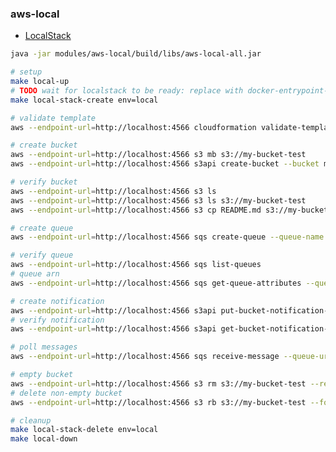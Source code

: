 ### aws-local

* [LocalStack](https://localstack.cloud)

```bash
java -jar modules/aws-local/build/libs/aws-local-all.jar

# setup
make local-up
# TODO wait for localstack to be ready: replace with docker-entrypoint-initaws.d
make local-stack-create env=local

# validate template
aws --endpoint-url=http://localhost:4566 cloudformation validate-template --template-body file://local/cft/my-stack.template

# create bucket
aws --endpoint-url=http://localhost:4566 s3 mb s3://my-bucket-test
aws --endpoint-url=http://localhost:4566 s3api create-bucket --bucket my-bucket-test

# verify bucket
aws --endpoint-url=http://localhost:4566 s3 ls
aws --endpoint-url=http://localhost:4566 s3 ls s3://my-bucket-test
aws --endpoint-url=http://localhost:4566 s3 cp README.md s3://my-bucket-test

# create queue
aws --endpoint-url=http://localhost:4566 sqs create-queue --queue-name my-queue-test

# verify queue
aws --endpoint-url=http://localhost:4566 sqs list-queues
# queue arn
aws --endpoint-url=http://localhost:4566 sqs get-queue-attributes --queue-url http://localhost:4566/queue/my-queue-test --attribute-names All | jq -c ".Attributes.QueueArn"

# create notification
aws --endpoint-url=http://localhost:4566 s3api put-bucket-notification-configuration --bucket my-bucket-test --notification-configuration file://local/cft/my-queue-test-notification.json
# verify notification
aws --endpoint-url=http://localhost:4566 s3api get-bucket-notification-configuration --bucket my-bucket-test

# poll messages
aws --endpoint-url=http://localhost:4566 sqs receive-message --queue-url http://localhost:4566/queue/my-queue-test

# empty bucket
aws --endpoint-url=http://localhost:4566 s3 rm s3://my-bucket-test --recursive
# delete non-empty bucket
aws --endpoint-url=http://localhost:4566 s3 rb s3://my-bucket-test --force

# cleanup
make local-stack-delete env=local
make local-down
```

<!--
https://theodorebrgn.medium.com/localstacks-guide-to-run-aws-serverless-environment-locally-discover-the-power-of-lambda-f958f8b6330
https://sopin.dev/2021/01/13/Running-AWS-Lambda-written-in-Java-with-Docker
https://docs.min.io/docs/minio-gateway-for-s3.html
https://medium.com/digio-australia/multipart-upload-to-s3-using-aws-sdk-for-java-d3fd2e17f515
-->
